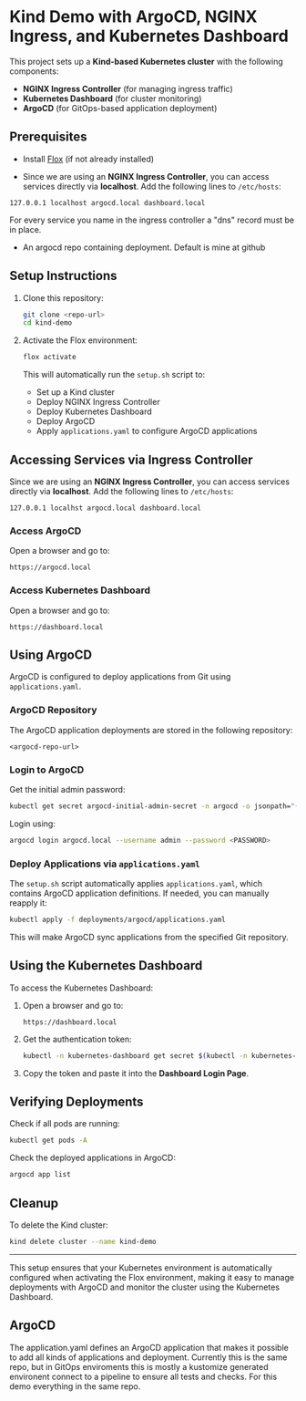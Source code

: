 # Kind Demo with ArgoCD, NGINX Ingress, and Kubernetes Dashboard

This project sets up a **Kind-based Kubernetes cluster** with the following components:

- **NGINX Ingress Controller** (for managing ingress traffic)
- **Kubernetes Dashboard** (for cluster monitoring)
- **ArgoCD** (for GitOps-based application deployment)

## Prerequisites

- Install [Flox](https://flox.dev) (if not already installed)

- Since we are using an **NGINX Ingress Controller**, you can access services directly via **localhost**. Add the following lines to `/etc/hosts`:

```
127.0.0.1 localhost argocd.local dashboard.local
```
For every service you name in the ingress controller a "dns" record must be in place.

- An argocd repo containing deployment. Default is mine at github


## Setup Instructions
1. Clone this repository:

   ```sh
   git clone <repo-url>
   cd kind-demo
   ```

2. Activate the Flox environment:

   ```sh
   flox activate
   ```

   This will automatically run the `setup.sh` script to:
   - Set up a Kind cluster
   - Deploy NGINX Ingress Controller
   - Deploy Kubernetes Dashboard
   - Deploy ArgoCD
   - Apply `applications.yaml` to configure ArgoCD applications

## Accessing Services via Ingress Controller

Since we are using an **NGINX Ingress Controller**, you can access services directly via **localhost**. Add the following lines to `/etc/hosts`:

```
127.0.0.1 localhst argocd.local dashboard.local
```

### Access ArgoCD

Open a browser and go to:

```
https://argocd.local
```

### Access Kubernetes Dashboard

Open a browser and go to:

```
https://dashboard.local
```

## Using ArgoCD

ArgoCD is configured to deploy applications from Git using `applications.yaml`.

### ArgoCD Repository

The ArgoCD application deployments are stored in the following repository:

```
<argocd-repo-url>
```

### Login to ArgoCD

Get the initial admin password:

```sh
kubectl get secret argocd-initial-admin-secret -n argocd -o jsonpath="{.data.password}" | base64 -d
```

Login using:

```sh
argocd login argocd.local --username admin --password <PASSWORD>
```

### Deploy Applications via `applications.yaml`

The `setup.sh` script automatically applies `applications.yaml`, which contains ArgoCD application definitions.
If needed, you can manually reapply it:

```sh
kubectl apply -f deployments/argocd/applications.yaml
```

This will make ArgoCD sync applications from the specified Git repository.

## Using the Kubernetes Dashboard

To access the Kubernetes Dashboard:

1. Open a browser and go to:

   ```
   https://dashboard.local
   ```

2. Get the authentication token:

   ```sh
   kubectl -n kubernetes-dashboard get secret $(kubectl -n kubernetes-dashboard get sa/admin-user -o jsonpath="{.secrets[0].name}") -o jsonpath="{.data.token}" | base64 --decode
   ```

3. Copy the token and paste it into the **Dashboard Login Page**.

## Verifying Deployments

Check if all pods are running:

```sh
kubectl get pods -A
```

Check the deployed applications in ArgoCD:

```sh
argocd app list
```

## Cleanup

To delete the Kind cluster:

```sh
kind delete cluster --name kind-demo
```

---

This setup ensures that your Kubernetes environment is automatically configured when activating the Flox environment, making it easy to manage deployments with ArgoCD and monitor the cluster using the Kubernetes Dashboard.


## ArgoCD
The application.yaml defines an ArgoCD application that makes it possible to add all kinds of applications and deployment. Currently this is the same repo, but in GitOps enviroments this is mostly a kustomize generated environent connect to a pipeline to ensure all tests and checks. For this demo everything in the same repo.